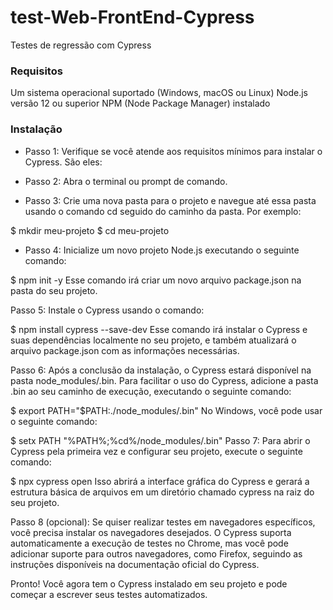 # test-Web-FrontEnd-Cypress
Testes de regressão com Cypress


### Requisitos

Um sistema operacional suportado (Windows, macOS ou Linux)
Node.js versão 12 ou superior
NPM (Node Package Manager) instalado

### Instalação

- Passo 1: Verifique se você atende aos requisitos mínimos para instalar o Cypress. São eles:


- Passo 2: Abra o terminal ou prompt de comando.

- Passo 3: Crie uma nova pasta para o projeto e navegue até essa pasta usando o comando cd seguido do caminho da pasta. Por exemplo:

$ mkdir meu-projeto
$ cd meu-projeto

- Passo 4: Inicialize um novo projeto Node.js executando o seguinte comando:

$ npm init -y
Esse comando irá criar um novo arquivo package.json na pasta do seu projeto.

Passo 5: Instale o Cypress usando o comando:

$ npm install cypress --save-dev
Esse comando irá instalar o Cypress e suas dependências localmente no seu projeto, e também atualizará o arquivo package.json com as informações necessárias.

Passo 6: Após a conclusão da instalação, o Cypress estará disponível na pasta node_modules/.bin. Para facilitar o uso do Cypress, adicione a pasta .bin ao seu caminho de execução, executando o seguinte comando:

$ export PATH="$PATH:./node_modules/.bin"
No Windows, você pode usar o seguinte comando:

$ setx PATH "%PATH%;%cd%/node_modules/.bin"
Passo 7: Para abrir o Cypress pela primeira vez e configurar seu projeto, execute o seguinte comando:

$ npx cypress open
Isso abrirá a interface gráfica do Cypress e gerará a estrutura básica de arquivos em um diretório chamado cypress na raiz do seu projeto.

Passo 8 (opcional): Se quiser realizar testes em navegadores específicos, você precisa instalar os navegadores desejados. O Cypress suporta automaticamente a execução de testes no Chrome, mas você pode adicionar suporte para outros navegadores, como Firefox, seguindo as instruções disponíveis na documentação oficial do Cypress.

Pronto! Você agora tem o Cypress instalado em seu projeto e pode começar a escrever seus testes automatizados.
